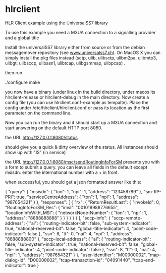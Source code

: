 # hlrclient
HLR Client example using the UniversalSS7 library

To use this example you need a M3UA connection to a signalling provider and a global title

Install the universalSS7 library either from source or from the debian messagemover repository (see www.universalss7.ch).
On MacOS X you can simply install the pkg files instead (sctp, ulib, ulibsctp, ulibm2pa, ulibmtp3, ulibgt, ulibsccp, ulibasn1, ulibtcap, ulibgsmmap, ulibpcap) .

then run

./configure
make

you now have a binary (under linux in the build directory, under macos its hlrclient-release or hlrclient-debug in the main directory.
Now create a config file (you can use hlrclient.conf-example as tempalte).
Place the config under /etc/hlrclient/hlrclient.conf or pass its location as the first parameter on the command line.

Now you can run the binary and it should start up a M3UA connection and start answering on the default HTTP port 8080.

the URL http://127.0.0.1:8080/status

should give you a quick & dirty overview of the status.
All instances should show up with "IS" (in service)

the URL http://127.0.0.1:8080/msc/sendRoutingInfoForSM
presents you with a form to submit a query. you can leave all fields in the default except msisdn.
enter the international number with a + in front.

when successful, you should get a json formatted answer like this:

{
  "query": {
    "msisdn": {
      "ton": 1,
      "npi": 1,
      "address": "123456789"
    },
    "sm-RP-PRI": true,
    "serviceCentreAddress": {
      "ton": 1,
      "npi": 1,
      "address": "987654321"
    }
  },
  "responses": [
    {
      "rx": {
        "ReturnResultLast": {
          "invokeId": 0,
          "RoutingInfoForSM_Res": {
            "imsi": "001019988776655",
            "locationInfoWithLMSI": {
              "networkNode-Number": {
                "ton": 1,
                "npi": 1,
                "address": "8888888888"
              }
            }
          }
        }
      }
    }
  ],
  "sccp-info": {
    "sccp-remote-address": {
      "ai": {
        "routing-indicator-bit": false,
        "sub-system-indicator": true,
        "national-reserved-bit": false,
        "global-title-indicator": 4,
        "point-code-indicator": false
      },
      "ssn": 6,
      "tt": 0,
      "nai": 4,
      "npi": 1,
      "address": "8888888800"
    },
    "sccp-local-address": {
      "ai": {
        "routing-indicator-bit": false,
        "sub-system-indicator": true,
        "national-reserved-bit": false,
        "global-title-indicator": 4,
        "point-code-indicator": false
      },
      "ssn": 8,
      "tt": 0,
      "nai": 4,
      "npi": 1,
      "address": "987654321"
    }
  },
  "user-identifier": "M00000002",
  "map-dialog-id": "D00000002",
  "tcap-transaction-id": "04091440",
  "tcap-end-indicator": true
}

